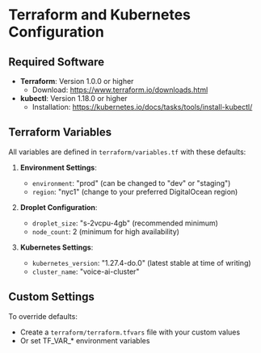 # Terraform and Kubernetes Configuration

## Required Software
- **Terraform**: Version 1.0.0 or higher
  - Download: https://www.terraform.io/downloads.html
- **kubectl**: Version 1.18.0 or higher
  - Installation: https://kubernetes.io/docs/tasks/tools/install-kubectl/

## Terraform Variables
All variables are defined in `terraform/variables.tf` with these defaults:

1. **Environment Settings**:
   - `environment`: "prod" (can be changed to "dev" or "staging")
   - `region`: "nyc1" (change to your preferred DigitalOcean region)

2. **Droplet Configuration**:
   - `droplet_size`: "s-2vcpu-4gb" (recommended minimum)
   - `node_count`: 2 (minimum for high availability)

3. **Kubernetes Settings**:
   - `kubernetes_version`: "1.27.4-do.0" (latest stable at time of writing)
   - `cluster_name`: "voice-ai-cluster"

## Custom Settings
To override defaults:
- Create a `terraform/terraform.tfvars` file with your custom values
- Or set TF_VAR_* environment variables
